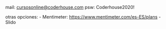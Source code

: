 mail: cursosonline@coderhouse.com psw: Coderhouse2020!

otras opciones: 
    - Mentimeter: https://www.mentimeter.com/es-ES/plans
    - Slido